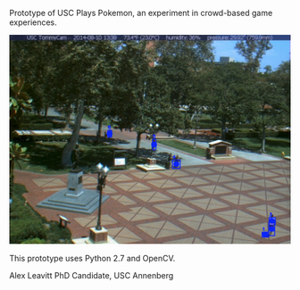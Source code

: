 Prototype of USC Plays Pokemon, an experiment in crowd-based game experiences.

![USC Plays Pokemon](uscplayspokemon.png?raw=true "USC Plays Pokemon")

This prototype uses Python 2.7 and OpenCV.

Alex Leavitt
PhD Candidate, USC Annenberg
